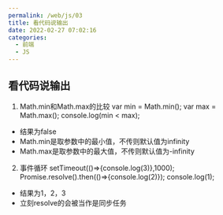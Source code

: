 ```yaml
---
permalink: /web/js/03
title: 看代码说输出
date: 2022-02-27 07:02:16
categories: 
  - 前端
  - JS
---
```


## 看代码说输出

1. Math.min和Math.max的比较
var min = Math.min();
var max = Math.max();
console.log(min < max);
- 结果为false
- Math.min是取参数中的最小值，不传则默认值为infinity
- Math.max是取参数中的最大值，不传则默认值为-infinity

2. 事件循环
setTimeout(()=>{console.log(3)},1000);
Promise.resolve().then(()=>{console.log(2)});
console.log(1);
- 结果为1，2，3
- 立刻resolve的会被当作是同步任务
